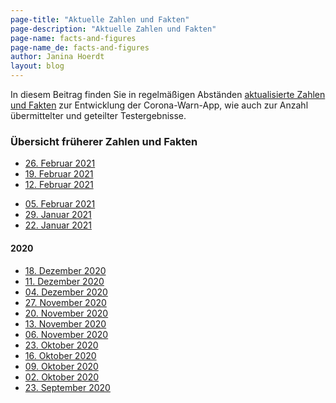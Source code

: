 ```yaml
---
page-title: "Aktuelle Zahlen und Fakten"
page-description: "Aktuelle Zahlen und Fakten"
page-name: facts-and-figures
page-name_de: facts-and-figures
author: Janina Hoerdt
layout: blog
---
```


In diesem Beitrag finden Sie in regelmäßigen Abständen [aktualisierte Zahlen und Fakten](https://www.coronawarn.app/assets/documents/2021-02-26-cwa-daten-fakten.pdf)  zur Entwicklung der Corona-Warn-App, wie auch zur Anzahl übermittelter und geteilter Testergebnisse. 


### **Übersicht früherer Zahlen und Fakten** 

* [26. Februar 2021](https://www.coronawarn.app/assets/documents/2021-02-26-cwa-daten-fakten.pdf) 
* [19. Februar 2021](https://www.coronawarn.app/assets/documents/2021-02-19-cwa-daten-fakten.pdf) 
* [12. Februar 2021](https://www.coronawarn.app/assets/documents/2021-02-12-cwa-daten-fakten.pdf) 




<!-- overview -->

* [05. Februar 2021](https://www.coronawarn.app/assets/documents/2021-02-05-cwa-daten-fakten.pdf) 
* [29. Januar 2021](https://www.coronawarn.app/assets/documents/2021-01-29-cwa-daten-fakten.pdf) 
* [22. Januar 2021](https://www.coronawarn.app/assets/documents/2021-01-22-cwa-daten-fakten.pdf) 

#### 2020
* [18. Dezember 2020](https://www.coronawarn.app/assets/documents/2020-12-18-cwa-daten-fakten.pdf) 
* [11. Dezember 2020](https://www.coronawarn.app/assets/documents/2020-12-11-cwa-daten-fakten.pdf) 
* [04. Dezember 2020](https://www.coronawarn.app/assets/documents/2020-12-04-cwa-daten-fakten.pdf)
* [27. November 2020](https://www.coronawarn.app/assets/documents/2020-11-26-cwa-daten-fakten.pdf)
* [20. November 2020](https://www.coronawarn.app/assets/documents/2020-11-20-cwa-daten-fakten.pdf)
* [13. November 2020](https://www.coronawarn.app/assets/documents/2020-11-13-cwa-daten-fakten.pdf)
* [06. November 2020](https://www.coronawarn.app/assets/documents/2020-11-06-cwa-daten-fakten.pdf)
* [23. Oktober 2020](https://www.coronawarn.app/assets/documents/2020-10-23-cwa-facts-and-figures.pdf)
* [16. Oktober 2020](https://www.coronawarn.app/assets/documents/2020-10-16-cwa-facts-and-figures.pdf)
* [09. Oktober 2020](https://www.coronawarn.app/assets/documents/2020-10-09-cwa-facts-and-figures.pdf)
* [02. Oktober 2020](https://www.coronawarn.app/assets/documents/2020-10-02-cwa-facts-and-figures.pdf)
* [23. September 2020](https://www.coronawarn.app/assets/documents/2020-09-23-cwa-daten-fakten.pdf)

